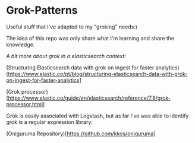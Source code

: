 # Grok-Patterns
Useful stuff that I've adapted to my "groking" needs:)

The idea of this repo was only share what I'm learning and share the knowledge.

_A bit more about grok in a elasticsearch context:_

(Structuring Elasticsearch data with grok on ingest for faster analytics)[https://www.elastic.co/pt/blog/structuring-elasticsearch-data-with-grok-on-ingest-for-faster-analytics]

(Grok processor)[https://www.elastic.co/guide/en/elasticsearch/reference/7.8/grok-processor.html]

Grok is easily associated with Logstash, but as far I've was able to identify grok is a regular expression library:

(Oniguruma Repository)[https://github.com/kkos/oniguruma]
